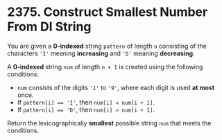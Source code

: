 # 2375. Construct Smallest Number From DI String

You are given a **0-indexed** string `pattern` of length `n` consisting of the characters `'I'` meaning **increasing** and `'D'` meaning **decreasing**.

A **0-indexed** string `num` of length `n + 1` is created using the following conditions:

- `num` consists of the digits `'1'` to `'9'`, where each digit is used **at most** once.
- If `pattern[i] == 'I'`, then `num[i] < num[i + 1]`.
- If `pattern[i] == 'D'`, then `num[i] > num[i + 1]`.

Return the lexicographically **smallest** possible string `num` that meets the conditions.
